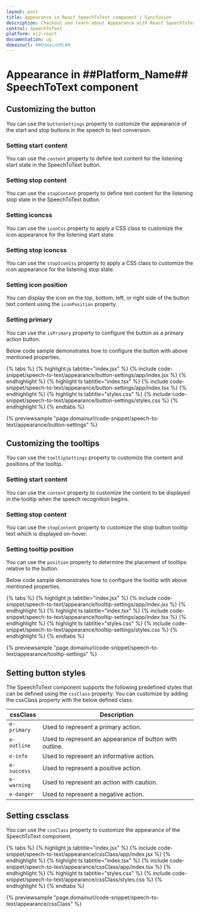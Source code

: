```yaml
---
layout: post
title: Appearance in React SpeechToText component | Syncfusion
description: Checkout and learn about Appearance with React SpeechToText component of Syncfusion Essential JS 2 and more details.
control: SpeechToText
platform: ej2-react
documentation: ug
domainurl: ##DomainURL##
---
```


# Appearance in ##Platform_Name## SpeechToText component

## Customizing the button

You can use the `buttonSettings` property to customize the appearance of the start and stop buttons in the speech to text conversion.

### Setting start content

You can use the `content` property to define text content for the listening start state in the SpeechToText button.

### Setting stop content

You can use the `stopContent` property to define text content for the listening stop state in the SpeechToText button.

### Setting iconcss

You can use the `iconCss` property to apply a CSS class to customize the icon appearance for the listening start state.

### Setting stop iconcss

You can use the `stopIconCss` property to apply a CSS class to customize the icon appearance for the listening stop state.

### Setting icon position

You can display the icon on the top, bottom, left, or right side of the button text content using the `iconPosition` property.

### Setting primary

You can use the `isPrimary` property to configure the button as a primary action button.

Below code sample demonstrates how to configure the button with above mentioned properties.

{% tabs %}
{% highlight js tabtitle="index.jsx" %}
{% include code-snippet/speech-to-text/appearance/button-settings/app/index.jsx %}
{% endhighlight %}
{% highlight ts tabtitle="index.tsx" %}
{% include code-snippet/speech-to-text/appearance/button-settings/app/index.tsx %}
{% endhighlight %}
{% highlight ts tabtitle="styles.css" %}
{% include code-snippet/speech-to-text/appearance/button-settings/styles.css %}
{% endhighlight %}
{% endtabs %}

 {% previewsample "page.domainurl/code-snippet/speech-to-text/appearance/button-settings" %}

## Customizing the tooltips

You can use the `tooltipSettings` property to customize the content and positions of the tooltip.

### Setting start content

You can use the `content` property to customize the content to be displayed in the tooltip when the speech recognition begins.

### Setting stop content

You can use the `stopContent` property to customize the stop button tooltip text which is displayed on-hover.

### Setting tooltip position

You can use the `position` property to determine the placement of tooltips relative to the button.

Below code sample demonstrates how to configure the tooltip with above mentioned properties.

{% tabs %}
{% highlight js tabtitle="index.jsx" %}
{% include code-snippet/speech-to-text/appearance/tooltip-settings/app/index.jsx %}
{% endhighlight %}
{% highlight ts tabtitle="index.tsx" %}
{% include code-snippet/speech-to-text/appearance/tooltip-settings/app/index.tsx %}
{% endhighlight %}
{% highlight ts tabtitle="styles.css" %}
{% include code-snippet/speech-to-text/appearance/tooltip-settings/styles.css %}
{% endhighlight %}
{% endtabs %}

 {% previewsample "page.domainurl/code-snippet/speech-to-text/appearance/tooltip-settings" %}

## Setting button styles

The SpeechToText component supports the following predefined styles that can be defined using the `cssClass` property. You can customize by adding the cssClass property with the below defined class. 

| cssClass | Description | 
| -------- | -------- | 
| `e-primary` | Used to represent a primary action. | 
| `e-outline` |  Used to represent an appearance of button with outline. | 
| `e-info` |  Used to represent an informative action. | 
| `e-success` | Used to represent a positive action. | 
| `e-warning` | Used to represent an action with caution. | 
| `e-danger` | Used to represent a negative action. |

## Setting cssclass

You can use the `cssClass` property to customize the appearance of the SpeechToText component.

{% tabs %}
{% highlight js tabtitle="index.jsx" %}
{% include code-snippet/speech-to-text/appearance/cssClass/app/index.jsx %}
{% endhighlight %}
{% highlight ts tabtitle="index.tsx" %}
{% include code-snippet/speech-to-text/appearance/cssClass/app/index.tsx %}
{% endhighlight %}
{% highlight ts tabtitle="styles.css" %}
{% include code-snippet/speech-to-text/appearance/cssClass/styles.css %}
{% endhighlight %}
{% endtabs %}

 {% previewsample "page.domainurl/code-snippet/speech-to-text/appearance/cssClass" %}
